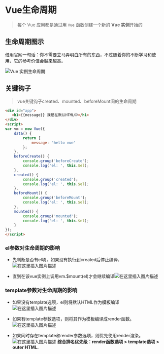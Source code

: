 # Vue生命周期

> 每个 Vue 应用都是通过用 `Vue` 函数创建一个新的 **Vue 实例**开始的

## 生命周期图示

借用官网一句话：你不需要立马弄明白所有的东西，不过随着你的不断学习和使用，它的参考价值会越来越高。

![Vue 实例生命周期](https://cn.vuejs.org/images/lifecycle.png)

## 关键钩子

> vue关键钩子created、mounted、beforeMount间的生命周期

```html
<div id="app">
   <h1>{{message}} 我是在默认HTML中</h1>
</div>
<script>
var vm = new Vue({
    data() {
        return {
            message: 'hello vue'
        };
    },
    beforeCreate() {
        console.group('beforeCreate');
        console.log('el: ', this.$el);
    },
    created() {
        console.group('created');
        console.log('el: ', this.$el);
    },
    beforeMount() {
        console.group('beforeMount');
        console.log('el: ', this.$el);
    },
    mounted() {
        console.group('mounted');
        console.log('el: ', this.$el);
    }
});
</script>
```

### el参数对生命周期的影响

+ 先判断是否有el项，如果没有执行到created后停止编译，
  ![在这里插入图片描述](https://img-blog.csdnimg.cn/20190606153000423.png)

+ 直到在该vue实例上调用vm.$mount(el)才会继续编译![在这里插入图片描述](https://img-blog.csdnimg.cn/20190606153133769.png?x-oss-process=image/watermark,type_ZmFuZ3poZW5naGVpdGk,shadow_10,text_aHR0cHM6Ly9ibG9nLmNzZG4ubmV0L2xpaGVmZWlfY29kZXI=,size_16,color_FFFFFF,t_70)

### template参数对生命周期的影响

+ 如果没有template选项，el则将默认HTML作为模板编译   ![在这里插入图片描述](https://img-blog.csdnimg.cn/20190606154244409.png?x-oss-process=image/watermark,type_ZmFuZ3poZW5naGVpdGk,shadow_10,text_aHR0cHM6Ly9ibG9nLmNzZG4ubmV0L2xpaGVmZWlfY29kZXI=,size_16,color_FFFFFF,t_70)

+ 如果有template参数选项，则将其作为模板编译成render函数。   ![在这里插入图片描述](https://img-blog.csdnimg.cn/2019060615481252.png?x-oss-process=image/watermark,type_ZmFuZ3poZW5naGVpdGk,shadow_10,text_aHR0cHM6Ly9ibG9nLmNzZG4ubmV0L2xpaGVmZWlfY29kZXI=,size_16,color_FFFFFF,t_70)

+ 如果同时存在template和render参数选项，则优先使用render渲染。   ![在这里插入图片描述](https://img-blog.csdnimg.cn/20190606160359161.png?x-oss-process=image/watermark,type_ZmFuZ3poZW5naGVpdGk,shadow_10,text_aHR0cHM6Ly9ibG9nLmNzZG4ubmV0L2xpaGVmZWlfY29kZXI=,size_16,color_FFFFFF,t_70)
  **综合排名优先级：render函数选项 > template选项 > outer HTML.**



























